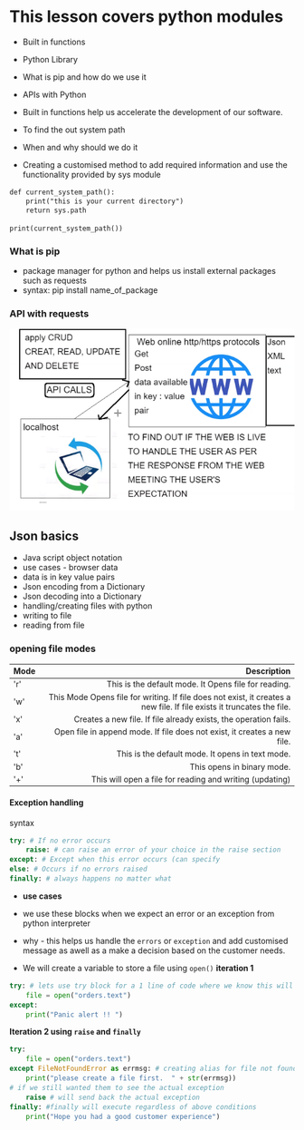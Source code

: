 # This lesson covers python modules

- Built in functions
- Python Library
- What is pip and how do we use it 
- APIs with Python

- Built in functions help us accelerate the development of our software.


- To find the out system path
- When and why should we do it
- Creating a customised method to add required information and use the functionality provided by sys module
``` 
def current_system_path():
    print("this is your current directory")
    return sys.path

print(current_system_path()) 
```

### What is pip
- package manager for python and helps us install external packages
such as requests
- syntax: pip install name_of_package


### API with requests

![](/CRUD.png)


## Json basics
- Java script object notation
- use cases - browser data
- data is in key value pairs
- Json encoding from a Dictionary
- Json decoding into a Dictionary
- handling/creating files with python
- writing to file
- reading from file

### opening file modes
Mode|	Description
:---|---:
'r' |This is the default mode. It Opens file for reading.
'w'	|This Mode Opens file for writing. If file does not exist, it creates a new file. If file exists it truncates the file.
'x'	|Creates a new file. If file already exists, the operation fails.
'a'	|Open file in append mode. If file does not exist, it creates a new file.
't'	|This is the default mode. It opens in text mode.
'b'	|This opens in binary mode.
'+'	|This will open a file for reading and writing (updating)

#### Exception handling
syntax 
```python
try: # If no error occurs
    raise: # can raise an error of your choice in the raise section
except: # Except when this error occurs (can specify
else: # Occurs if no errors raised
finally: # always happens no matter what
```

- **use cases**
- we use these blocks when we expect an error or an exception from python interpreter
- why - this helps us handle the `errors` or `exception` and add customised message as awell as a make a decision based on the customer needs.

- We will create a variable to store a file using ```open()```
**iteration 1**
```python
try: # lets use try block for a 1 line of code where we know this will throw an error
    file = open("orders.text")
except:
    print("Panic alert !! ")
```
**Iteration 2 using `raise` and `finally`**
```python
try:
    file = open("orders.text")
except FileNotFoundError as errmsg: # creating alias for file not found error
    print("please create a file first.  " + str(errmsg))
# if we still wanted them to see the actual exception
    raise # will send back the actual exception
finally: #finally will execute regardless of above conditions
    print("Hope you had a good customer experience")
```